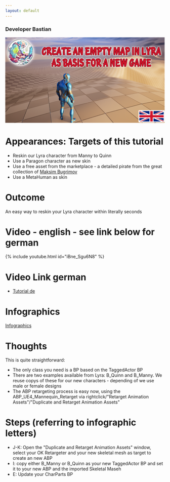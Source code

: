 ```yaml
---
layout: default
---
```

### Developer Bastian

![Developer Bastian](/assets/images/empty_map.png)

# Appearances: Targets of this tutorial
*	Reskin our Lyra character from Manny to Quinn
*	Use a Paragon character as new skin 
*	Use a free asset from the marketplace - a detailed pirate from the great collection of [Maksim Bugrimov](https://www.unrealengine.com/marketplace/en-US/profile/Bugrimov+Maksim)
*	Use a MetaHuman as skin

# Outcome
An easy way to reskin your Lyra character within literally seconds

# Video - english - see link below for german
{% include youtube.html id="iBne_Sgu6N8" %}

# Video Link german
*	[Tutorial de](https://youtu.be/BY4Yc_7kjMU)

# Infographics
[Infographics](https://github.com/DeveloperBastian/Unreal-Lyra-Concepts/blob/main/infographics/Unreal%20Lyra.pdf)

# Thoughts
This is quite straightforward:
*	The only class you need is a BP based on the TaggedActor BP
*	There are two examples available from Lyra: B_Quinn and B_Manny. We reuse copys of these for our new characters - depending of we use male or female designs
*	The ABP retargeting process is easy now, using the ABP_UE4_Mannequin_Retarget via rightclick/"Retarget Animation Assets"/"Duplicate and Retarget Animation Assets"

# Steps (referring to infographic letters)
*	J-K: 	Open the "Duplicate and Retarget Animation Assets" window, select your OK Retargeter and your new skeletal mesh as target to create an new ABP
*	I: 		copy either B_Manny or B_Quinn as your new TaggedActor BP and set it to your new ABP and the imported Skeletal Maseh
*	E: 		Update your CharParts BP

